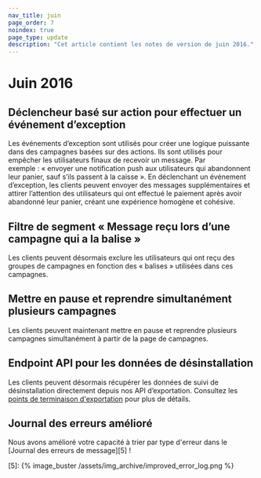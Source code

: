 ```yaml
---
nav_title: juin
page_order: 7
noindex: true
page_type: update
description: "Cet article contient les notes de version de juin 2016."
---
```


# Juin 2016

## Déclencheur basé sur action pour effectuer un événement d’exception

Les événements d’exception sont utilisés pour créer une logique puissante dans des campagnes basées sur des actions. Ils sont utilisés pour empêcher les utilisateurs finaux de recevoir un message. Par exemple : « envoyer une notification push aux utilisateurs qui abandonnent leur panier, sauf s’ils passent à la caisse ». En déclenchant un événement d’exception, les clients peuvent envoyer des messages supplémentaires et attirer l’attention des utilisateurs qui ont effectué le paiement après avoir abandonné leur panier, créant une expérience homogène et cohésive.

## Filtre de segment « Message reçu lors d’une campagne qui a la balise » 

Les clients peuvent désormais exclure les utilisateurs qui ont reçu des groupes de campagnes en fonction des « balises » utilisées dans ces campagnes.

## Mettre en pause et reprendre simultanément plusieurs campagnes

Les clients peuvent maintenant mettre en pause et reprendre plusieurs campagnes simultanément à partir de la page de campagnes.

## Endpoint API pour les données de désinstallation

Les clients peuvent désormais récupérer les données de suivi de désinstallation  directement depuis nos API d’exportation. Consultez les [points de terminaison d'exportation][4] pour plus de détails.

## Journal des erreurs amélioré

Nous avons amélioré votre capacité à trier par type d'erreur dans le [Journal des erreurs de message][5] !

[4]: {{site.baseurl}}/developer_guide/rest_api/export/#kpi-export
[5]: {% image_buster /assets/img_archive/improved_error_log.png %}